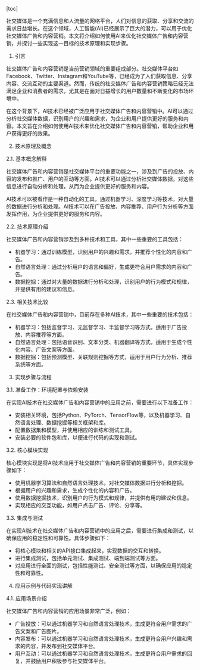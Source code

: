 
[toc]                    
                
                
社交媒体是一个充满信息和人流量的网络平台，人们对信息的获取、分享和交流的需求日益增长。在这个领域，人工智能(AI)已经展示了巨大的潜力，可以用于优化社交媒体广告和内容营销。本文将介绍如何使用AI来优化社交媒体广告和内容营销，并探讨一些实现这一目标的技术原理和实现步骤。

1. 引言

社交媒体广告和内容营销是当前营销领域的重要组成部分。社交媒体平台如Facebook、Twitter、Instagram和YouTube等，已经成为了人们获取信息、分享内容、交流互动的主要渠道。然而，传统的社交媒体广告和内容营销策略已经无法满足企业和消费者的需求，尤其是在面对日益增长的用户数量和不断变化的市场环境中。

在这个背景下，AI技术已经被广泛应用于社交媒体广告和内容营销中。AI可以通过分析社交媒体数据，识别用户的兴趣和需求，为企业和用户提供更好的服务和内容。本文旨在介绍如何使用AI技术来优化社交媒体广告和内容营销，帮助企业和用户获得更好的效果。

2. 技术原理及概念

2.1. 基本概念解释

社交媒体广告和内容营销是社交媒体平台的重要功能之一，涉及到广告的投放、内容的发布和推广、用户的互动等方面。AI技术可以通过分析社交媒体数据，对这些信息进行自动分析和处理，从而为企业提供更好的服务和内容。

AI技术可以被看作是一种自动化的工具，通过机器学习、深度学习等技术，对大量的数据进行分析和处理。AI技术可以在广告投放、内容推荐、用户行为分析等方面发挥作用，为企业提供更好的服务和内容。

2.2. 技术原理介绍

社交媒体广告和内容营销涉及到多种技术和工具，其中一些重要的工具包括：

- 机器学习：通过训练模型，识别用户的兴趣和需求，并推荐个性化的内容和广告。
- 自然语言处理：通过分析用户的语言和偏好，生成更符合用户需求的内容和广告。
- 数据挖掘：通过对大量的数据进行分析和处理，识别用户的行为模式和规律，并提供有用的建议和信息。

2.3. 相关技术比较

在社交媒体广告和内容营销中，目前存在多种AI技术，其中一些重要的技术包括：

- 机器学习：包括监督学习、无监督学习、半监督学习等方式，适用于广告投放、内容推荐等方面。
- 自然语言处理：包括语音识别、文本分类、机器翻译等方式，适用于生成个性化内容、广告文案等方面。
- 数据挖掘：包括预测模型、关联规则挖掘等方式，适用于用户行为分析、推荐系统等方面。

3. 实现步骤与流程

3.1. 准备工作：环境配置与依赖安装

在实现AI技术在社交媒体广告和内容营销中的应用之前，需要进行以下准备工作：

- 安装相关环境，包括Python、PyTorch、TensorFlow等，以及机器学习、自然语言处理、数据挖掘等相关框架和库。
- 配置数据集和模型，并使用相应的训练和测试工具。
- 安装必要的软件包和库，以便进行代码的实现和测试。

3.2. 核心模块实现

核心模块实现是将AI技术应用于社交媒体广告和内容营销的重要环节，具体实现步骤如下：

- 使用机器学习算法和自然语言处理技术，对社交媒体数据进行分析和挖掘。
- 根据用户的兴趣和需求，生成个性化的内容和广告。
- 使用数据挖掘技术，识别用户的行为模式和规律，并提供有用的建议和信息。
- 实现相应的交互功能，如用户点击广告、评论、分享等。

3.3. 集成与测试

在实现AI技术在社交媒体广告和内容营销中的应用之后，需要进行集成和测试，以确保应用的稳定性和可靠性。具体步骤如下：

- 将核心模块和相关的API接口集成起来，实现数据的交互和转换。
- 进行集成测试，包括单元测试、集成测试、端到端测试等方面。
- 对应用进行全面的测试，包括性能测试、安全测试等方面，以确保应用的稳定性和可靠性。

4. 应用示例与代码实现讲解

4.1. 应用场景介绍

社交媒体广告和内容营销的应用场景非常广泛，例如：

- 广告投放：可以通过机器学习和自然语言处理技术，生成更符合用户需求的广告文案和广告图片。
- 内容发布：可以通过机器学习和自然语言处理技术，生成更符合用户兴趣和需求的内容，并发布到社交媒体平台。
- 用户互动：可以通过机器学习和自然语言处理技术，生成更符合用户需求的回复，并鼓励用户积极参与社交媒体平台。

